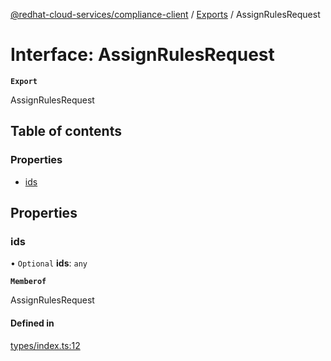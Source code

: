 [@redhat-cloud-services/compliance-client](../README.md) / [Exports](../modules.md) / AssignRulesRequest

# Interface: AssignRulesRequest

**`Export`**

AssignRulesRequest

## Table of contents

### Properties

- [ids](AssignRulesRequest.md#ids)

## Properties

### ids

• `Optional` **ids**: `any`

**`Memberof`**

AssignRulesRequest

#### Defined in

[types/index.ts:12](https://github.com/AsToNlele/javascript-clients/blob/main/packages/compliance/types/index.ts#L12)
